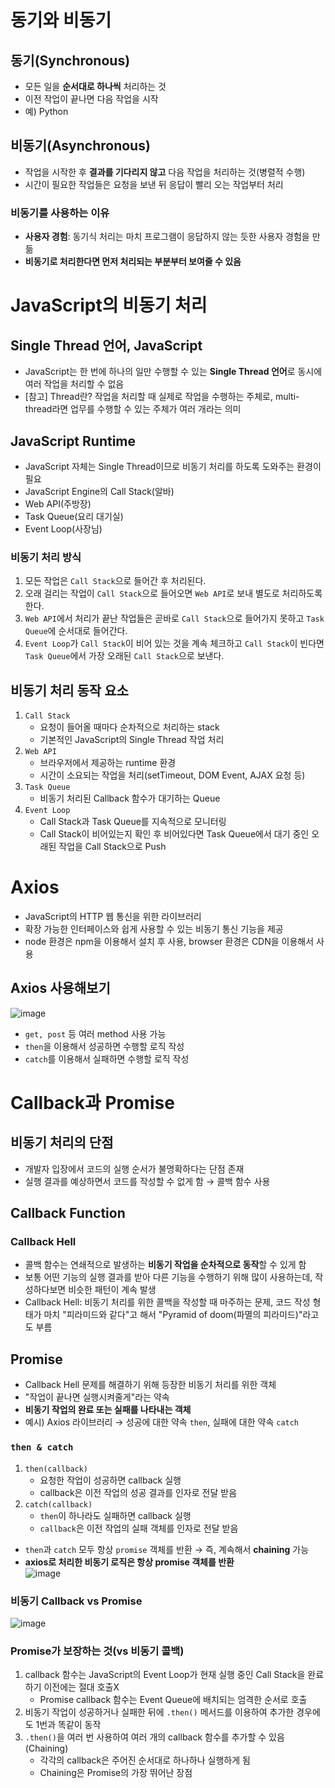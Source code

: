 # 동기와 비동기
## 동기(Synchronous)
- 모든 일을 **순서대로 하나씩** 처리하는 것
- 이전 작업이 끝나면 다음 작업을 시작
- 예) Python

## 비동기(Asynchronous)
- 작업을 시작한 후 **결과를 기다리지 않고** 다음 작업을 처리하는 것(병렬적 수행)
- 시간이 필요한 작업들은 요청을 보낸 뒤 응답이 빨리 오는 작업부터 처리

### 비동기를 사용하는 이유
- **사용자 경험**: 동기식 처리는 마치 프로그램이 응답하지 않는 듯한 사용자 경험을 만듦
- **비동기로 처리한다면 먼저 처리되는 부분부터 보여줄 수 있음**


# JavaScript의 비동기 처리 
## Single Thread 언어, JavaScript
- JavaScript는 한 번에 하나의 일만 수행할 수 있는 **Single Thread 언어**로 동시에 여러 작업을 처리할 수 없음
- [참고] Thread란? 작업을 처리할 때 실제로 작업을 수행하는 주체로, multi-thread라면 업무를 수행할 수 있는 주체가 여러 개라는 의미

## JavaScript Runtime
- JavaScript 자체는 Single Thread이므로 비동기 처리를 하도록 도와주는 환경이 필요
- JavaScript Engine의 Call Stack(알바)
- Web API(주방장)
- Task Queue(요리 대기실)
- Event Loop(사장님)

### 비동기 처리 방식
1. 모든 작업은 `Call Stack`으로 들어간 후 처리된다.
2. 오래 걸리는 작업이 `Call Stack`으로 들어오면 `Web API`로 보내 별도로 처리하도록 한다.
3. `Web API`에서 처리가 끝난 작업들은 곧바로 `Call Stack`으로 들어가지 못하고 `Task Queue`에 순서대로 들어간다.
4. `Event Loop`가 `Call Stack`이 비어 있는 것을 계속 체크하고 `Call Stack`이 빈다면 `Task Queue`에서 가장 오래된 `Call Stack`으로 보낸다.

## 비동기 처리 동작 요소
1. `Call Stack`
   - 요청이 들어올 때마다 순차적으로 처리하는 stack
   - 기본적인 JavaScript의 Single Thread 작업 처리
2. `Web API`
   - 브라우저에서 제공하는 runtime 환경
   - 시간이 소요되는 작업을 처리(setTimeout, DOM Event, AJAX 요청 등)
3. `Task Queue`
   - 비동기 처리된 Callback 함수가 대기하는 Queue
4. `Event Loop`
   - Call Stack과 Task Queue를 지속적으로 모니터링
   - Call Stack이 비어있는지 확인 후 비어있다면 Task Queue에서 대기 중인 오래된 작업을 Call Stack으로 Push

# Axios
- JavaScript의 HTTP 웹 통신을 위한 라이브러리
- 확장 가능한 인터페이스와 쉽게 사용할 수 있는 비동기 통신 기능을 제공
- node 환경은 npm을 이용해서 설치 후 사용, browser 환경은 CDN을 이용해서 사용

## Axios 사용해보기  
![image](https://user-images.githubusercontent.com/108309396/234159271-0b9f9357-ec9f-476f-beeb-e5a8fbed3be4.png)
- `get, post` 등 여러 method 사용 가능
- `then`을 이용해서 성공하면 수행할 로직 작성
- `catch`를 이용해서 실패하면 수행할 로직 작성

# Callback과 Promise
## 비동기 처리의 단점
- 개발자 입장에서 코드의 실행 순서가 불명확하다는 단점 존재
- 실행 결과를 예상하면서 코드를 작성할 수 없게 함 &rarr; 콜백 함수 사용

## Callback Function
### Callback Hell
- 콜백 함수는 연쇄적으로 발생하는 **비동기 작업을 순차적으로 동작**할 수 있게 함
- 보통 어떤 기능의 실행 결과를 받아 다른 기능을 수행하기 위해 많이 사용하는데, 작성하다보면 비슷한 패턴이 계속 발생
- Callback Hell: 비동기 처리를 위한 콜백을 작성할 때 마주하는 문제, 코드 작성 형태가 마치 "피라미드와 같다"고 해서 "Pyramid of doom(파멸의 피라미드)"라고도 부름

## Promise
- Callback Hell 문제를 해결하기 위해 등장한 비동기 처리를 위한 객체
- "작업이 끝나면 실행시켜줄게"라는 약속
- **비동기 작업의 완료 또는 실패를 나타내는 객체**
- 예시) Axios 라이브러리 &rarr; 성공에 대한 약속 `then`, 실패에 대한 약속 `catch`

### `then & catch`
1. `then(callback)`
   - 요청한 작업이 성공하면 callback 실행
   - callback은 이전 작업의 성공 결과를 인자로 전달 받음
2. `catch(callback)`
   - `then`이 하나라도 실패하면 callback 실행
   - `callback`은 이전 작업의 실패 객체를 인자로 전달 받음
- `then`과 `catch` 모두 항상 `promise` 객체를 반환 &rarr; 즉, 계속해서 **chaining** 가능
- **axios로 처리한 비동기 로직은 항상 promise 객체를 반환**  
![image](https://user-images.githubusercontent.com/108309396/234160976-3f80fb61-eeca-42c5-95a7-e040185289b0.png)

### 비동기 Callback vs Promise
![image](https://user-images.githubusercontent.com/108309396/234161290-358620be-23d6-4dae-999f-e193848d93e1.png)

### Promise가 보장하는 것(vs 비동기 콜백)
1. callback 함수는 JavaScript의 Event Loop가 현재 실행 중인 Call Stack을 완료하기 이전에는 절대 호출X
   - Promise callback 함수는 Event Queue에 배치되는 엄격한 순서로 호출
2. 비동기 작업이 성공하거나 실패한 뒤에 `.then()` 메서드를 이용하여 추가한 경우에도 1번과 똑같이 동작
3. `.then()`을 여러 번 사용하여 여러 개의 callback 함수를 추가할 수 있음(Chaining)
   - 각각의 callback은 주어진 순서대로 하나하나 실행하게 됨
   - Chaining은 Promise의 가장 뛰어난 장점